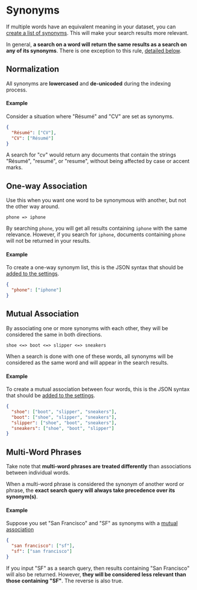 # Synonyms

If multiple words have an equivalent meaning in your dataset, you can [create a list of synonyms](/reference/api/synonyms.md#update-synonyms). This will make your search results more relevant.

In general, **a search on a word will return the same results as a search on any of its synonyms**.
There is one exception to this rule, [detailed below](#multi-word-phrases).

## Normalization

All synonyms are **lowercased** and **de-unicoded** during the indexing process.

#### Example

Consider a situation where "Résumé" and "CV" are set as synonyms.

```json
{
  "Résumé": ["CV"],
  "CV": ["Résumé"]
}
```

A search for "cv" would return any documents that contain the strings "Résumé", "resumé", or "resume", without being affected by case or accent marks.

## One-way Association

Use this when you want one word to be synonymous with another, but not the other way around.

```
phone => iphone
```

By searching `phone`, you will get all results containing `iphone` with the same relevance. However, if you search for `iphone`, documents containing `phone` will not be returned in your results.

#### Example

To create a one-way synonym list, this is the JSON syntax that should be [added to the settings](/reference/api/synonyms.md#update-synonyms).

```json
{
  "phone": ["iphone"]
}
```

## Mutual Association

By associating one or more synonyms with each other, they will be considered the same in both directions.

```
shoe <=> boot <=> slipper <=> sneakers
```

When a search is done with one of these words, all synonyms will be considered as the same word and will appear in the search results.

#### Example

To create a mutual association between four words, this is the JSON syntax that should be [added to the settings](/reference/api/synonyms.md#update-synonyms).

```json
{
  "shoe": ["boot", "slipper", "sneakers"],
  "boot": ["shoe", "slipper", "sneakers"],
  "slipper": ["shoe", "boot", "sneakers"],
  "sneakers": ["shoe", "boot", "slipper"]
}
```

## Multi-Word Phrases

Take note that **multi-word phrases are treated differently** than associations between individual words.

When a multi-word phrase is considered the synonym of another word or phrase, the **exact search query will always take precedence over its synonym(s)**.

#### Example

Suppose you set "San Francisco" and "SF" as synonyms with a [mutual association](#mutual-association)

```json
{
  "san francisco": ["sf"],
  "sf": ["san francisco"]
}
```

If you input "SF" as a search query, then results containing "San Francisco" will also be returned. However, **they will be considered less relevant than those containing "SF"**. The reverse is also true.
